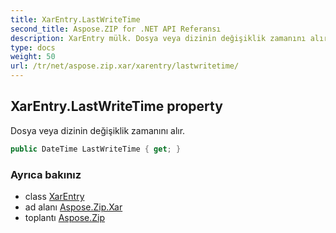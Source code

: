 ```yaml
---
title: XarEntry.LastWriteTime
second_title: Aspose.ZIP for .NET API Referansı
description: XarEntry mülk. Dosya veya dizinin değişiklik zamanını alır.
type: docs
weight: 50
url: /tr/net/aspose.zip.xar/xarentry/lastwritetime/
---
```

## XarEntry.LastWriteTime property

Dosya veya dizinin değişiklik zamanını alır.

```csharp
public DateTime LastWriteTime { get; }
```

### Ayrıca bakınız

* class [XarEntry](../)
* ad alanı [Aspose.Zip.Xar](../../xarentry/)
* toplantı [Aspose.Zip](../../../)


